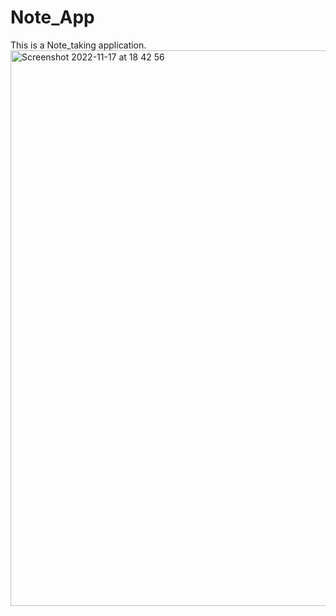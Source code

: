 # Note_App
This is a Note_taking application.<img width="889" alt="Screenshot 2022-11-17 at 18 42 56" src="https://user-images.githubusercontent.com/49144065/202644991-f5f39b57-3444-4444-9959-c1213fe83c2d.png">

